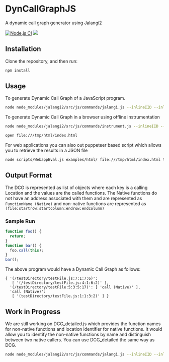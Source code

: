 # DynCallGraphJS
A dynamic call graph generator using Jalangi2

[![Node.js CI](https://github.com/ucr-riple/DynCallGraphJS/actions/workflows/ci.yml/badge.svg)](https://github.com/ucr-riple/DynCallGraphJS/actions/workflows/ci.yml) 
<img src="https://img.shields.io/badge/Maintained%3F-yes%20-green"></img>

## Installation
Clone the repository, and then run:

```bash
npm install
```

## Usage
To generate Dynamic Call Graph of a JavaScript program.
```bash
node node_modules/jalangi2/src/js/commands/jalangi.js --inlineIID --inlineSource --analysis src/DCG.js examples/example1.js
```
To generate Dynamic Call Graph in a browser using offline instrumentation
```bash
node node_modules/jalangi2/src/js/commands/instrument.js --inlineIID --inlineSource -i --inlineJalangi --analysis node_modules/jalangi2/src/js/sample_analyses/ChainedAnalyses.js --analysis node_modules/jalangi2/src/js/sample_analyses/dlint/Utils.js --analysis src/DCG.js --outputDir /tmp examples/html/

open file:///tmp/html/index.html
```
For web applications you can also out puppeteer based script which allows you to retrieve the results in a JSON file
```bash
node scripts/WebappEval.js examples/html/ file:///tmp/html/index.html temp.json
```

## Output Format
The DCG is represented as list of objects where each key is a calling Location and the values are the called functions. The Native functions do not have an address associated with them and are represented as ``` FunctionName (Native) ``` and non-native functions are represented as ```(file:startrow:startcolumn:endrow:endcolumn) ```

### Sample Run

```javascript
function foo() {
  return;
}
function bar() {
  foo.call(this);
}
bar();
```
The above program would have a Dynamic Call Graph as follows:
```
{ '(/testDirectory/testFile.js:7:1:7:6)':
   [ '(/testDirectory/testFile.js:4:1:6:2)' ],
  '(/testDirectory/testFile:5:3:5:17)': [ 'call (Native)' ],
  'call (Native)':
   [ '(testDirectory/testFile.js:1:1:3:2)' ] }
```

## Work in Progress
We are still working on DCG_detailed.js which provides the function names for non-native functions and location identifier for native functions. It would allow you to identify the non-native functions by name and distinguish between two native callers. You can use DCG_detailed the same way as DCG.
```bash
node node_modules/jalangi2/src/js/commands/jalangi.js --inlineIID --inlineSource --analysis src/DCG_detailed.js examples/example1.js
```

